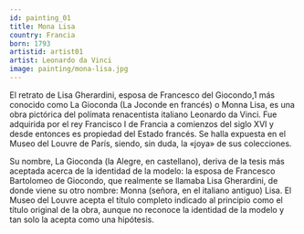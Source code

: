 ```yaml
---
id: painting_01
title: Mona Lisa
country: Francia
born: 1793
artistid: artist01
artist: Leonardo da Vinci
image: painting/mona-lisa.jpg
---
```

El retrato de Lisa Gherardini, esposa de Francesco del Giocondo,1​ más conocido como La Gioconda (La Joconde en francés) o Monna Lisa, es una obra pictórica del polímata renacentista italiano Leonardo da Vinci. Fue adquirida por el rey Francisco I de Francia a comienzos del siglo XVI y desde entonces es propiedad del Estado francés. Se halla expuesta en el Museo del Louvre de París, siendo, sin duda, la «joya» de sus colecciones.

Su nombre, La Gioconda (la Alegre, en castellano), deriva de la tesis más aceptada acerca de la identidad de la modelo: la esposa de Francesco Bartolomeo de Giocondo, que realmente se llamaba Lisa Gherardini, de donde viene su otro nombre: Monna (señora, en el italiano antiguo) Lisa. El Museo del Louvre acepta el título completo indicado al principio como el título original de la obra, aunque no reconoce la identidad de la modelo y tan solo la acepta como una hipótesis.​ 